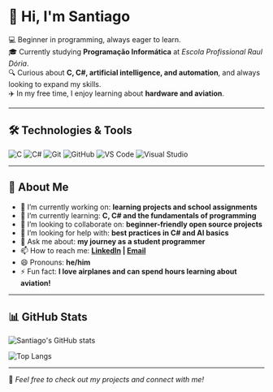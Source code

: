 # 👋 Hi, I'm Santiago

💻 Beginner in programming, always eager to learn.  
🎓 Currently studying **Programação Informática** at *Escola Profissional Raul Dória*.  
🔍 Curious about **C, C#, artificial intelligence, and automation**, and always looking to expand my skills.  
✈️ In my free time, I enjoy learning about **hardware and aviation**.  

---

## 🛠️ Technologies & Tools

![C](https://img.shields.io/badge/-C-00599C?style=flat&logo=c&logoColor=white)
![C#](https://img.shields.io/badge/-C%23-239120?style=flat&logo=c-sharp&logoColor=white)
![Git](https://img.shields.io/badge/-Git-F05032?style=flat&logo=git&logoColor=white)
![GitHub](https://img.shields.io/badge/-GitHub-181717?style=flat&logo=github&logoColor=white)
![VS Code](https://img.shields.io/badge/-VS%20Code-007ACC?style=flat&logo=visual-studio-code&logoColor=white)
![Visual Studio](https://img.shields.io/badge/-Visual%20Studio-5C2D91?style=flat&logo=visual-studio&logoColor=white)

---

## 🌟 About Me

- 🔭 I’m currently working on: **learning projects and school assignments**  
- 🌱 I’m currently learning: **C, C# and the fundamentals of programming**  
- 👯 I’m looking to collaborate on: **beginner-friendly open source projects**  
- 🤔 I’m looking for help with: **best practices in C# and AI basics**  
- 💬 Ask me about: **my journey as a student programmer**  
- 📫 How to reach me: **[LinkedIn](https://www.linkedin.com/in/santiago-afonso-078086373?utm_source=share&utm_campaign=share_via&utm_content=profile&utm_medium=android_app) | [Email](santiagoafonso969@gmail.com)**  
- 😄 Pronouns: **he/him**  
- ⚡ Fun fact: **I love airplanes and can spend hours learning about aviation!**  

---

## 📊 GitHub Stats

![Santiago's GitHub stats](https://github-readme-stats.vercel.app/api?username=Nimrod969&show_icons=true&theme=tokyonight)

![Top Langs](https://github-readme-stats.vercel.app/api/top-langs/?username=Nimrod969&layout=compact&theme=tokyonight)

---

📌 *Feel free to check out my projects and connect with me!*
